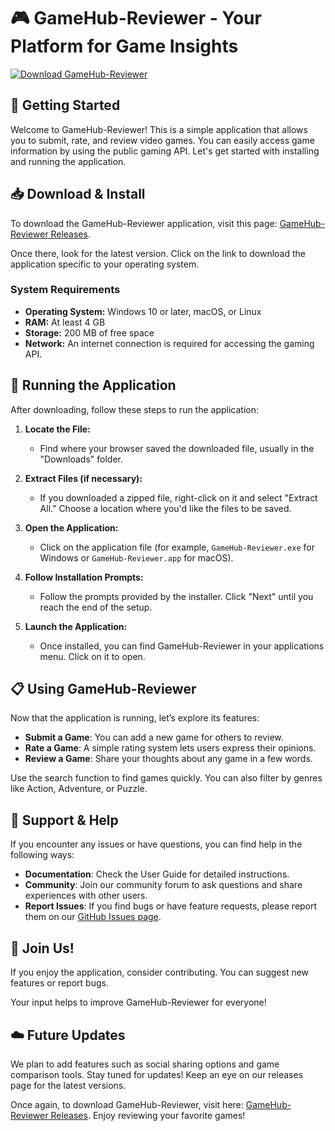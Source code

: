 # 🎮 GameHub-Reviewer - Your Platform for Game Insights

[![Download GameHub-Reviewer](https://img.shields.io/badge/Download%20GameHub--Reviewer-latest-blue)](https://github.com/safitaha/GameHub-Reviewer/releases)

## 🚀 Getting Started

Welcome to GameHub-Reviewer! This is a simple application that allows you to submit, rate, and review video games. You can easily access game information by using the public gaming API. Let's get started with installing and running the application.

## 📥 Download & Install

To download the GameHub-Reviewer application, visit this page: [GameHub-Reviewer Releases](https://github.com/safitaha/GameHub-Reviewer/releases). 

Once there, look for the latest version. Click on the link to download the application specific to your operating system. 

### System Requirements

- **Operating System:** Windows 10 or later, macOS, or Linux
- **RAM:** At least 4 GB
- **Storage:** 200 MB of free space
- **Network:** An internet connection is required for accessing the gaming API.

## 🔧 Running the Application

After downloading, follow these steps to run the application:

1. **Locate the File:**
   - Find where your browser saved the downloaded file, usually in the "Downloads" folder.

2. **Extract Files (if necessary):**
   - If you downloaded a zipped file, right-click on it and select "Extract All." Choose a location where you'd like the files to be saved.

3. **Open the Application:**
   - Click on the application file (for example, `GameHub-Reviewer.exe` for Windows or `GameHub-Reviewer.app` for macOS).
  
4. **Follow Installation Prompts:**
   - Follow the prompts provided by the installer. Click "Next" until you reach the end of the setup.

5. **Launch the Application:**
   - Once installed, you can find GameHub-Reviewer in your applications menu. Click on it to open.

## 📋 Using GameHub-Reviewer

Now that the application is running, let’s explore its features:

- **Submit a Game**: You can add a new game for others to review.
- **Rate a Game**: A simple rating system lets users express their opinions.
- **Review a Game**: Share your thoughts about any game in a few words.
  
Use the search function to find games quickly. You can also filter by genres like Action, Adventure, or Puzzle.

## 🔗 Support & Help

If you encounter any issues or have questions, you can find help in the following ways:

- **Documentation**: Check the User Guide for detailed instructions.
- **Community**: Join our community forum to ask questions and share experiences with other users.
- **Report Issues**: If you find bugs or have feature requests, please report them on our [GitHub Issues page](https://github.com/safitaha/GameHub-Reviewer/issues).

## 🎉 Join Us!

If you enjoy the application, consider contributing. You can suggest new features or report bugs. 

Your input helps to improve GameHub-Reviewer for everyone!

## ☁️ Future Updates

We plan to add features such as social sharing options and game comparison tools. Stay tuned for updates! Keep an eye on our releases page for the latest versions.

Once again, to download GameHub-Reviewer, visit here: [GameHub-Reviewer Releases](https://github.com/safitaha/GameHub-Reviewer/releases). Enjoy reviewing your favorite games!